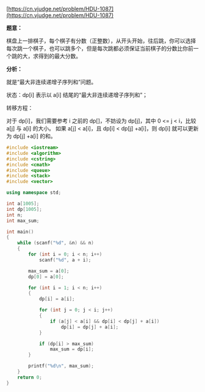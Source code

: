 [https://cn.vjudge.net/problem/HDU-1087](https://cn.vjudge.net/problem/HDU-1087)

**题意：**

棋盘上一排棋子，每个棋子有分数（正整数），从开头开始，往后跳，你可以选择每次跳一个棋子，也可以跳多个，但是每次跳都必须保证当前棋子的分数比你前一个跳的大，求得到的最大分数。

**分析：**

就是“最大非连续递增子序列和”问题。

状态：dp[i] 表示以 a[i] 结尾的“最大非连续递增子序列和”；

转移方程：

对于 dp[i]，我们需要参考 i 之前的 dp[]，不妨设为 dp[j]，其中 0 <= j < i，比较 a[j] 与 a[i] 的大小。
如果 a[j] < a[i]，且 dp[i] < dp[j] +a[i]，则 dp[i] 就可以更新为 dp[j] +a[i] 的和。

```c++
#include <iostream>
#include <algorithm>
#include <cstring>
#include <cmath>
#include <queue>
#include <stack>
#include <vector>

using namespace std;

int a[1005];
int dp[1005];
int n;
int max_sum;

int main()
{
    while (scanf("%d", &n) && n)
    {
        for (int i = 0; i < n; i++)
            scanf("%d", a + i);

        max_sum = a[0];
        dp[0] = a[0];

        for (int i = 1; i < n; i++)
        {
            dp[i] = a[i];

            for (int j = 0; j < i; j++)
            {
                if (a[j] < a[i] && dp[i] < dp[j] + a[i])
                    dp[i] = dp[j] + a[i];
            }

            if (dp[i] > max_sum)
                max_sum = dp[i];
        }

        printf("%d\n", max_sum);
    }
    return 0;
}
```
